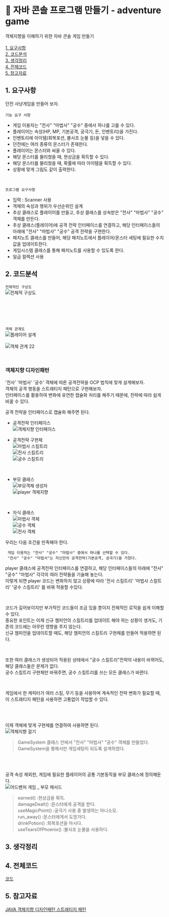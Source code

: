 # :pushpin: 자바 콘솔 프로그램 만들기 - adventure game
객체지향을 이해하기 위한 자바 콘솔 게임 만들기 <br><br>
[1. 요구사항](#1-요구사항) <br>
[2. 코드분석](#2-코드분석) <br>
[3. 생각정리](#3-생각정리) <br>
[4. 전체코드](#4-전체코드) <br>
[5. 참고자료](#5-참고자료) <br>

## 1. 요구사항
던전 사냥게임을 만들어 보자. <br> <br>
`기능 요구 사항` <br>
+ 게임 이용자는 "전사" "마법사" "궁수" 중에서 하나를 고를 수 있다.
+ 플레이어는 속성(HP, MP, 기본공격, 궁극기, 돈, 인벤토리)을 가진다.
+ 인벤토리에 아이템(회복포션, 불사조 눈물 등)을 넣을 수 있다.
+ 던전에는 여러 종류의 몬스터가 존재한다.
+ 플레이어는 몬스터와 싸울 수 있다.
+ 해당 몬스터를 물리쳤을 때, 현상금을 획득할 수 있다.
+ 해당 몬스터를 물리쳤을 때, 확률에 따라 아이템을 획득할 수 있다. 
+ 상황에 맞게 그림도 같이 출력한다.

<br>

`프로그램 요구사항` <br>
+ 입력  : Scanner 사용
+ 객체의 속성과 행위가 우선순위인 설계
+ 추상 클래스로 플레이어를 만들고, 추상 클래스를 상속받은 "전사" "마법사" "궁수" 객체를 만든다.
+ 추상 클래스(플레이어)에 공격 전략 인터페이스를 연결하고, 해당 인터페이스들의 아래에 "전사" "마법사" "궁수" 공격 전략을 구현한다.
+ 패치노트 클래스를 만들어, 해당 패치노트에서 플레이어/몬스터 세팅에 필요한 수치값을 업데이트한다.
+ 게임시스템 클래스를 통해 패치노트를 사용할 수 있도록 한다.
+ 일급 컬렉션 사용

## 2. 코드분석
`전체적인 구상도` <br>
![전체적 구상도](https://user-images.githubusercontent.com/57389368/217026676-c0569bdc-c4bd-4120-bc02-65b670a97535.png) 

 <br> <br> <br> <br>
 
`객체 관계도` <br>
![플레이어 설계](https://user-images.githubusercontent.com/57389368/217029556-ab5ef066-adaa-4bd3-849b-cfefeee839b6.png) <br> <br>
![객체 관계 22](https://user-images.githubusercontent.com/57389368/217033350-0c40bac1-7dfd-42c1-aec8-a93b8b6faa60.png) <br>

<br>

### 객체지향 디자인패턴
'전사' '마법사' '궁수' 객체에 따른 공격전략을 OCP 법칙에 맞게 설계해보자. <br> 객체의 공격 행동을 스트래티지 패턴으로 구현해보자. <br>
인터페이스를 활용하여 변화에 유연한 캡슐화 처리를 해주기 때문에, 전략에 따라 쉽게 바꿀 수 있다. <br>

공격 전략을 인터페이스로 캡슐화 해주면 된다. 
 
+ 공격전략 인터페이스 <br>
![객체지향 인터페이스](https://user-images.githubusercontent.com/57389368/217244904-ab42052e-5d51-42b5-873c-2f4f6927db0d.png)

+ 공격전략 구현체 <br>
![마법사 스킬트리](https://user-images.githubusercontent.com/57389368/217243267-c9087e5d-39fc-45d4-a77b-fa896ca83cfc.png) <br>
![전사 스킬트리](https://user-images.githubusercontent.com/57389368/217243401-87df92bd-527f-49c5-85a2-0c7c08cb22bd.png) <br>
![궁수 스킬트리](https://user-images.githubusercontent.com/57389368/217244048-8fabe97f-e947-4615-bb38-c533a3993be3.png) <br>

<br>

+ 부모 클래스 <br>
![부모객체 생성자](https://user-images.githubusercontent.com/57389368/217238924-3fea7174-4f7e-4ca1-bb27-acbab8d20a77.png) <br>
![player 객체지향](https://user-images.githubusercontent.com/57389368/217249471-6aa4e22c-42f7-41a9-aaf6-56c952cce0a0.png)

<br>

+ 자식 클래스 <br>
![마법사 객체](https://user-images.githubusercontent.com/57389368/217250561-1b437b2b-ab1e-4ee0-8d44-69c3af9d0d4c.png) <br>
![궁수 객체](https://user-images.githubusercontent.com/57389368/217250663-b4a7cec5-5b3d-4f5b-8075-d524f1b33607.png) <br>
![전사 객체](https://user-images.githubusercontent.com/57389368/217250731-3150bc8a-7ac0-4716-bb81-4d22a5d1436f.png) <br>
 

우리는 다음 조건을 만족해야 한다. <br>
```
 게임 이용자는 "전사" "궁수" "마법사" 중에서 하나를 선택할 수 있다.
 "전사" "궁수" "마법사"는 자신만의 공격전략(기본공격, 궁극기)을 가졌다.
```

player 클래스에 공격전략 인터페이스를 연결하고, 해당 인터페이스들의 아래에 "전사" "궁수" "마법사" 각각의 여러 전략들을 기술해 놓는다. <br>
이렇게 되면 player 코드는 변화하지 않고 상황에 따라 '전사 스킬트리' '마법사 스킬트리' '궁수 스킬트리' 를 바꿔 적용할 수있다. <br>

<br>

코드가 길어보이지만 부가적인 코드들이 조금 있을 뿐이지 전체적인 로직을 쉽게 이해할 수 있다. <br>
중요한 포인트는 이제 신규 챔피언의 스킬트리를 업데이트 해야 하는 상황이 생겨도, 기존의 코드에는 아무런 영향을 주지 않는다. <br>
신규 챔피언을 업데이트할 때도, 해당 챔피언의 스킬트리 구현체를 만들어 적용하면 된다. <br>

<br>

또한 여러 클래스가 생성되어 적용된 상태에서 "궁수 스킬트리"전략의 내용이 바뀌어도, 해당 클래스들은 문제가 없다. <br>
궁수 스킬트리 구현체만 바꿔주면, 궁수 스킬트리를 쓰는 모든 클래스가 바뀐다. <br>

<br>

게임에서 한 캐릭터가 여러 스킬, 무기 등을 사용하며 계속적인 전략 변화가 필요할 때, 이 스트래티지 패턴을 사용하면 고통없이 작업할 수 있다. <br>

<br><br>

이제 객체에 맞게 구현체를 연결하여 사용하면 된다. <br>
![객체지향 걸기](https://user-images.githubusercontent.com/57389368/217253027-4cdce536-6804-4e25-8070-e00aac66df7b.png) <br>
> GameSystem 클래스 안에서 "전사" "마법사" "궁수" 객체를 만들었다. <br> GameSystem을 통해서만 게임세팅이 되도록 설계하였다.

<br><br>

공격 속성 제외한, 게임에 필요한 플레이어의 공통 기본동작을 부모 클래스에 정의해둔다. <br>
![어드벤처 게임 _ 부모 메서드](https://user-images.githubusercontent.com/57389368/217255591-d6df38f0-f863-4011-9507-2ee2134cdf6d.png)

>earned() :현상금을 획득. <br>
>    damageDealt() :몬스터에게 공격을 받다. <br>
>    useMagicPoint() :궁극기 사용 중 발생하는 마나소모.<br>
>    run_away() :몬스터에게서 도망가다.<br>
>    drinkPotion() :회복포션을 마시다.<br>
>    useTearsOfPhoenix() :불사조 눈물을 사용하다. <br>


## 3. 생각정리

## 4. 전체코드
[코드](https://github.com/Kim-Gyuri/JavaConsoleProject/tree/master/src/console/adventure)

## 5. 참고자료
[JAVA 객체지향 디자인패턴 스트래티지 패턴](https://m.blog.naver.com/1ilsang/221119257326) <br>
